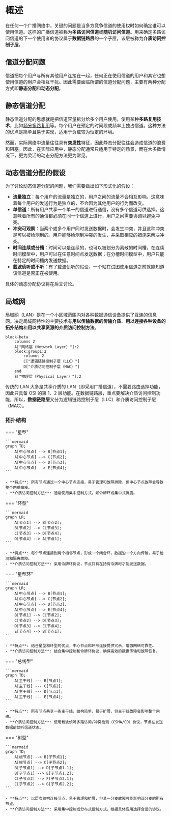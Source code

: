# 概述

在任何一个广播网络中，关键的问题是当多方竞争信道的使用权时如何确定谁可以使用信道。这样的广播信道被称为**多路访问信道**或**随机访问信道**。用来确定多路访问信道的下一个使用者的协议属于**数据链路层**的一个子层，该层被称为**介质访问控制子层**。

## 信道分配问题

信道把每个用户与所有其他用户连接在一起，任何正在使用信道的用户和其它也想使用信道的用户会相互干扰。因此需要面临所谓的信道分配问题，主要有两种分配方式即**静态分配**和**动态分配**。

## 静态信道分配

静态信道分配的思想就是把信道容量拆分给多个用户使用，使用某种**多路复用技术**，比如[频分多路复用](#)等。每个用户在预定的时间段或频率上独占信道。这种方法的优点是简单且易于实现，适用于负载较为恒定的环境。

然而，实际网络中流量往往具有**突发性**特征，因此静态分配往往会造成信道的浪费和阻塞。因此，在实际应用中，静态分配通常只适用于特定的场景，而在大多数情况下，更为灵活的动态分配方法更为常见。

## 动态信道分配的假设

为了讨论动态信道分配的问题，我们需要做出如下形式化的假设：

- **流量独立**：每个用户的流量是独立的，用户之间的流量不会相互影响。这意味着每个用户的发送行为是独立的，不会因为其他用户的行为而改变。
- **单信道**：所有用户共享一个单一的信道进行通信，没有多个信道可供选择。这意味着所有的通信都必须在同一个信道上进行，用户之间需要协调以避免冲突。
- **冲突可观察**：当两个或多个用户同时发送数据时，会发生冲突，并且这种冲突是可以被检测到的。用户能够检测到冲突的发生，并采取相应的措施来解决冲突。
- **时间连续或分槽**：时间可以是连续的，也可以被划分为离散的时间槽。在连续时间模型中，用户可以在任意时间点发送数据；在分槽时间模型中，用户只能在特定的时间槽内发送数据。
- **载波侦听或不听**：有了载波侦听的假设，一个站在试图使用信道之前就能知道该信道是否正在被使用。

具体的动态分配协议将在后文讨论。

## 局域网

局域网（LAN）是在一个小区域范围内对各种数据通信设备提供了互连的信息网。决定局域网特性的主要技术有**用以传输数据的传输介质**、**用以连接各种设备的拓扑结构**和**用以共享资源的介质访问控制方法**。

```mermaid
block-beta
    columns 2
    A["网络层（Network Layer）"]:2
    block:group1:2
        columns 2
        C["逻辑链路控制子层（LLC）"]
        D["介质访问控制子层（MAC）"]
    end
    E["物理层（Physical Layer）"]:2
```

传统的 LAN 大多是共享介质的 LAN（即采用广播信道），不需要路由选择功能，因此只具备 OSI 的第 1、2 层功能。在数据链路层，重点要解决介质访问控制功能，所以，**数据链路层**又分为逻辑链路控制子层（LLC）和介质访问控制子层（MAC）。

### 拓扑结构

=== "星型"

    ```mermaid
    graph TD;
        A[中心节点] --> B[节点1];
        A[中心节点] --> C[节点2];
        A[中心节点] --> D[节点3];
        A[中心节点] --> E[节点4];
    ```

    - **特点**: 所有节点通过一个中心节点连接，易于管理和故障排除，但中心节点故障会导致整个网络瘫痪。
    - **介质访问控制方法**: 通常使用集中控制方式，如令牌环或集中式调度。

=== "环型"

    ```mermaid
    graph LR;
        A[节点1] --> B[节点2];
        B[节点2] --> C[节点3];
        C[节点3] --> D[节点4];
        D[节点4] --> A[节点1];
    ```
    
    - **特点**: 每个节点连接到两个相邻节点，形成一个闭合环，数据沿一个方向传输，易于检测和隔离故障。
    - **介质访问控制方法**: 采用令牌环协议，节点只有在持有令牌时才能发送数据。

=== "星型环"

    ```mermaid
    graph LR;
        A[中心节点] --> B[节点1];
        A[中心节点] --> C[节点2];
        A[中心节点] --> D[节点3];
        A[中心节点] --> E[节点4];
        B[节点1] --> C[节点2];
        C[节点2] --> D[节点3];
        D[节点3] --> E[节点4];
        E[节点4] --> B[节点1];
    ```
    
    - **特点**: 结合星型和环型的优点，中心节点和环形连接提供冗余，增强网络可靠性。
    - **介质访问控制方法**: 结合集中控制和令牌环协议，确保高效的数据传输和故障恢复。

=== "总线型"

    ```mermaid
    graph TD;
        A[主干线] --- B[节点1];
        A[主干线] --- C[节点2];
        A[主干线] --- D[节点3];
        A[主干线] --- E[节点4];
    ```

    - **特点**: 所有节点共享一条主干线，结构简单，易于扩展，但主干线故障会影响整个网络。
    - **介质访问控制方法**: 使用载波侦听多路访问/冲突检测（CSMA/CD）协议，节点在发送数据前侦听信道状态。

=== "树型"

    ```mermaid
    graph TD;
        A[根节点] --> B[子节点1];
        A[根节点] --> C[子节点2];
        B[子节点1] --> D[子节点1.1];
        B[子节点1] --> E[子节点1.2];
        C[子节点2] --> F[子节点2.1];
        C[子节点2] --> G[子节点2.2];
    ```
    
    - **特点**: 以层次结构连接节点，易于管理和扩展，但某一分支故障可能影响该分支的所有节点。
    - **介质访问控制方法**: 采用集中控制或分布式控制方式，根据具体应用选择合适的协议。

